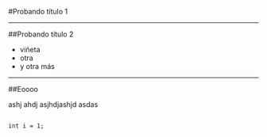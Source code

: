 #Probando título 1

---

##Probando título 2

- viñeta
- otra
- y otra más

---

##Eoooo

ashj ahdj asjhdjashjd asdas

<pre class="language-java"><code class="language-java">
int i = 1;
</code></pre>
